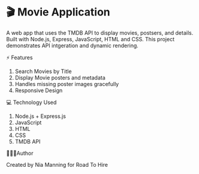 # 🎬 Movie Application

A web app that uses the TMDB API to display movies, postsers, and details. Built with Node.js, Express, JavaScript, HTML and CSS. This project demonstrates API intgeration and dynamic rendering.

⚡️ Features

1. Search Movies by Title
2. Display Movie posters and metadata
3. Handles missing poster images gracefully
4. Responsive Design

   
💻 Technology Used
1. Node.js + Express.js
2. JavaScript
3. HTML
4. CSS
5. TMDB API 

👩🏾‍💻Author

Created by Nia Manning for Road To Hire
